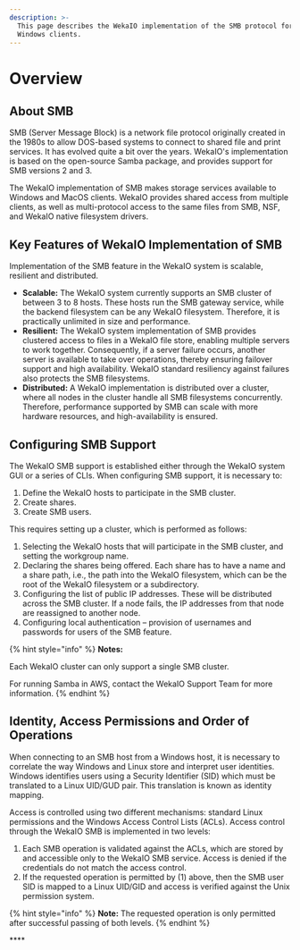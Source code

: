 ```yaml
---
description: >-
  This page describes the WekaIO implementation of the SMB protocol for shared
  Windows clients.
---
```


# Overview

## About SMB

SMB \(Server Message Block\) is a network file protocol originally created in the 1980s to allow DOS-based systems to connect to shared file and print services. It has evolved quite a bit over the years. WekaIO's implementation is based on the open-source Samba package, and provides support for SMB versions 2 and 3.

The WekaIO implementation of SMB makes storage services available to Windows and MacOS clients. WekaIO provides shared access from multiple clients, as well as multi-protocol access to the same files from SMB, NSF, and WekaIO native filesystem drivers.

## Key Features of WekaIO Implementation of SMB

Implementation of the SMB feature in the WekaIO system is scalable, resilient and distributed.

* **Scalable:** The WekaIO system currently supports an SMB cluster of between 3 to 8 hosts. These hosts run the SMB gateway service, while the backend filesystem can be any WekaIO filesystem. Therefore, it is practically unlimited in size and performance.
* **Resilient:** The WekaIO system implementation of SMB provides clustered access to files in a WekaIO file store, enabling multiple servers to work together. Consequently, if a server failure occurs, another server is available to take over operations, thereby ensuring failover support and high availability. WekaIO standard resiliency against failures also protects the SMB filesystems.
* **Distributed:** A WekaIO implementation is distributed over a cluster, where all nodes in the cluster handle all SMB filesystems concurrently. Therefore, performance supported by SMB can scale with more hardware resources, and high-availability is ensured.

## Configuring SMB Support

The WekaIO SMB support is established either through the WekaIO system GUI or a series of CLIs. When configuring SMB support, it is necessary to:

1. Define the WekaIO hosts to participate in the SMB cluster.
2. Create shares.
3. Create SMB users.

This requires setting up a cluster, which is performed as follows:

1. Selecting the WekaIO hosts that will participate in the SMB cluster, and setting the workgroup name.
2. Declaring the shares being offered. Each share has to have a name and a share path, i.e., the path into the WekaIO filesystem, which can be the root of the WekaIO filesystem or a subdirectory.
3. Configuring the list of public IP addresses. These will be distributed across the SMB cluster. If a node fails, the IP addresses from that node are reassigned to another node.
4. Configuring local authentication – provision of usernames and passwords for users of the SMB feature.

{% hint style="info" %}
**Notes:**

Each WekaIO cluster can only support a single SMB cluster.

For running Samba in AWS, contact the WekaIO Support Team for more information.
{% endhint %}

## Identity, Access Permissions and Order of Operations <a id="access-permissions-and-order-of-operations"></a>

When connecting to an SMB host from a Windows host, it is necessary to correlate the way Windows and Linux store and interpret user identities. Windows identifies users using a Security Identifier \(SID\) which must be translated to a Linux UID/GUD pair.  This translation is known as identity mapping.

Access is controlled using two different mechanisms: standard Linux permissions and the Windows Access Control Lists \(ACLs\). Access control through the WekaIO SMB is implemented in two levels:

1. Each SMB operation is validated against the ACLs, which are stored by and accessible only to the WekaIO SMB service. Access is denied if the credentials do not match the access control.
2. If the requested operation is permitted by \(1\) above, then the SMB user SID is mapped to a Linux UID/GID and access is verified against the Unix permission system.

{% hint style="info" %}
**Note:** The requested operation is only permitted after successful passing of both levels.
{% endhint %}

\*\*\*\*

##  <a id="smb-management-using-cli-commands"></a>


